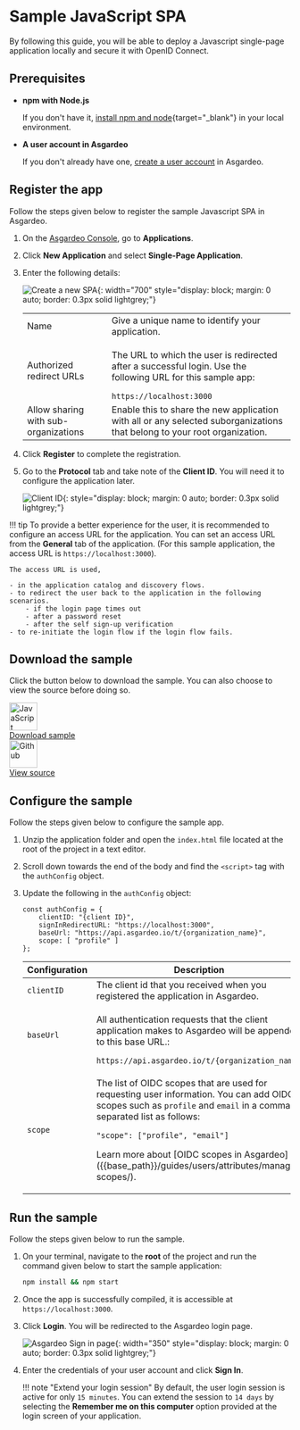 # Sample JavaScript SPA

By following this guide, you will be able to deploy a Javascript single-page application locally and secure it with OpenID Connect.

## Prerequisites

- **npm with Node.js**

    If you don't have it, [install npm and node](https://docs.npmjs.com/downloading-and-installing-node-js-and-npm){target="_blank"} in your local environment.

- **A user account in Asgardeo**

    If you don't already have one, [create a user account]({{base_path}}/guides/users/manage-customers/#onboard-a-user) in Asgardeo.

## Register the app

Follow the steps given below to register the sample Javascript SPA in Asgardeo.

1. On the [Asgardeo Console](https://console.asgardeo.io/login), go to **Applications**.

2. Click **New Application** and select **Single-Page Application**.

3. Enter the following details:

    ![Create a new SPA]({{base_path}}/assets/img/guides/applications/create-new-spa.png){: width="700" style="display: block; margin: 0 auto; border: 0.3px solid lightgrey;"}

    <table>
        <tr>
            <td>Name</td>
            <td>Give a unique name to identify your application.</td>
        </tr>
        <tr>
            <td>Authorized redirect URLs</td>
            <td>
                <p>The URL to which the user is redirected after a successful login. Use the following URL for this sample app:</p>
                <code>https://localhost:3000</code>
            </td>
        </tr>
        <tr>
            <td>Allow sharing with sub-organizations</td>
            <td>Enable this to share the new application with all or any selected suborganizations that belong to your root organization.</td>
        </tr>
    </table>

4. Click **Register** to complete the registration.
5. Go to the **Protocol** tab and take note of the **Client ID**. You will need it to configure the application later.

    ![Client ID]({{base_path}}/assets/img/guides/applications/spa-client-id.png){: style="display: block; margin: 0 auto; border: 0.3px solid lightgrey;"}

!!! tip
    To provide a better experience for the user, it is recommended to configure an access URL for the application. You can set an access URL from the **General** tab of the application. (For this sample application, the access URL is <code>https://localhost:3000</code>).

    The access URL is used,

    - in the application catalog and discovery flows.
    - to redirect the user back to the application in the following scenarios.
        - if the login page times out
        - after a password reset
        - after the self sign-up verification
    - to re-initiate the login flow if the login flow fails.

## Download the sample

Click the button below to download the sample. You can also choose to view the source before doing so.

<div class="centered-container">
  <div class="border-text">
    <img src="{{base_path}}/assets/img/logo/javascript-logo.svg" alt="JavaScript" width=50><br>
    <a href="https://github.com/asgardeo/asgardeo-auth-spa-sdk/releases/latest/download/asgardeo-html-js-app.zip" target="_blank">Download sample</a>
  </div>

  <div class="border-text">
    <img src="{{base_path}}/assets/img/logo/github-logo.svg" alt="Github" width=50><br>
    <a href="https://github.com/asgardeo/asgardeo-auth-spa-sdk/tree/main/samples/asgardeo-html-js-app" target="_blank">View source</a>
  </div>
</div>


## Configure the sample

Follow the steps given below to configure the sample app.

1. Unzip the application folder and open the `index.html` file located at the root of the project in a text editor.
2. Scroll down towards the end of the body and find the `<script>` tag with the `authConfig` object.
3. Update the following in the `authConfig` object:

    ``` 
    const authConfig = {
        clientID: "{client ID}",
        signInRedirectURL: "https://localhost:3000",
        baseUrl: "https://api.asgardeo.io/t/{organization_name}",
        scope: [ "profile" ]
    };
    ```

    <table>
    <thead>
      <tr>
         <th>Configuration</th>
         <th>Description</th>
      </tr>
   </thead>
   <tbody>
      <tr>
        <td>
            <code>clientID</code>
        </td>
        <td>
            The client id that you received when you registered the application in Asgardeo.
        </td>
      </tr>
      <tr>
        <td>
            <code>baseUrl</code>
        </td>
        <td>
            <p>All authentication requests that the client application makes to Asgardeo will be appended to this base URL.:</p>
            <code>https://api.asgardeo.io/t/{organization_name}</code>
        </td>
      </tr>
      <tr>
        <td>
            <code>scope</code>
        </td>
        <td>
            <p>The list of OIDC scopes that are used for requesting user information. You can add OIDC scopes such as <code>profile</code> and <code>email</code> in a comma-separated list as follows: </p>
            <code>"scope": ["profile", "email"]</code>
            <p>Learn more about [OIDC scopes in Asgardeo]({{base_path}}/guides/users/attributes/manage-scopes/).</p>
        </td>
      </tr>
    </tbody>
    </table>

## Run the sample

Follow the steps given below to run the sample.

1. On your terminal, navigate to the **root** of the project and run the command given below to start the sample application:

    ```bash 
    npm install && npm start
    ```

2. Once the app is successfully compiled, it is accessible at `https://localhost:3000`.

3. Click **Login**. You will be redirected to the Asgardeo login page.

    ![Asgardeo Sign in page]({{base_path}}/assets/img/guides/applications/sign-in-asgardeo.png){: width="350" style="display: block; margin: 0 auto; border: 0.3px solid lightgrey;"}

4. Enter the credentials of your user account and click **Sign In**.

    !!! note "Extend your login session"
        By default, the user login session is active for only `15 minutes`. You can extend the session to `14 days` by selecting the **Remember me on this computer** option provided at the login screen of your application.